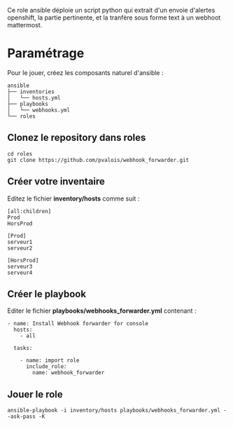 Ce role ansible déploie un script python qui extrait d'un envoie d'alertes openshift, la partie pertinente, et la tranfère sous forme text à un webhoot mattermost.

Paramétrage
============

Pour le jouer, créez les composants naturel d'ansible : 

```
ansible
├── inventories
│   └── hosts.yml
├── playbooks
│   └── webhooks.yml
└── roles
``` 

Clonez le repository dans roles
--------------------------------

```
cd roles
git clone https://github.com/pvalois/webhook_forwarder.git
```

Créer votre inventaire
-----------------------

Editez le fichier **inventory/hosts** comme suit : 

```
[all:children]
Prod
HorsProd

[Prod]
serveur1
serveur2

[HorsProd]
serveur3
serveur4
```

Créer le playbook
------------------

Editer le fichier **playbooks/webhooks_forwarder.yml** contenant : 

``` 
- name: Install Webhook forwarder for console
  hosts: 
    - all

  tasks:

    - name: import role
      include_role: 
        name: webhook_forwarder
``` 

Jouer le role  
--------------

```
ansible-playbook -i inventory/hosts playbooks/webhooks_forwarder.yml --ask-pass -K 
``` 
